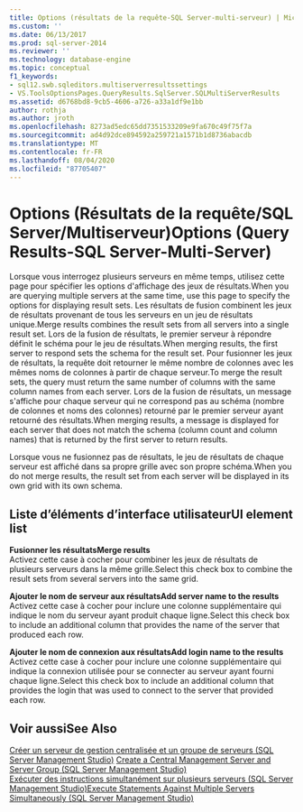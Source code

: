 ```yaml
---
title: Options (résultats de la requête-SQL Server-multi-serveur) | Microsoft Docs
ms.custom: ''
ms.date: 06/13/2017
ms.prod: sql-server-2014
ms.reviewer: ''
ms.technology: database-engine
ms.topic: conceptual
f1_keywords:
- sql12.swb.sqleditors.multiserverresultssettings
- VS.ToolsOptionsPages.QueryResults.SqlServer.SQLMultiServerResults
ms.assetid: d6768bd8-9cb5-4606-a726-a33a1df9e1bb
author: rothja
ms.author: jroth
ms.openlocfilehash: 8273ad5edc65dd7351533209e9fa670c49f75f7a
ms.sourcegitcommit: ad4d92dce894592a259721a1571b1d8736abacdb
ms.translationtype: MT
ms.contentlocale: fr-FR
ms.lasthandoff: 08/04/2020
ms.locfileid: "87705407"
---
```

# <a name="options-query-results-sql-server-multi-server"></a><span data-ttu-id="e6da4-102">Options (Résultats de la requête/SQL Server/Multiserveur)</span><span class="sxs-lookup"><span data-stu-id="e6da4-102">Options (Query Results-SQL Server-Multi-Server)</span></span>
  <span data-ttu-id="e6da4-103">Lorsque vous interrogez plusieurs serveurs en même temps, utilisez cette page pour spécifier les options d'affichage des jeux de résultats.</span><span class="sxs-lookup"><span data-stu-id="e6da4-103">When you are querying multiple servers at the same time, use this page to specify the options for displaying result sets.</span></span> <span data-ttu-id="e6da4-104">Les résultats de fusion combinent les jeux de résultats provenant de tous les serveurs en un jeu de résultats unique.</span><span class="sxs-lookup"><span data-stu-id="e6da4-104">Merge results combines the result sets from all servers into a single result set.</span></span> <span data-ttu-id="e6da4-105">Lors de la fusion de résultats, le premier serveur à répondre définit le schéma pour le jeu de résultats.</span><span class="sxs-lookup"><span data-stu-id="e6da4-105">When merging results, the first server to respond sets the schema for the result set.</span></span> <span data-ttu-id="e6da4-106">Pour fusionner les jeux de résultats, la requête doit retourner le même nombre de colonnes avec les mêmes noms de colonnes à partir de chaque serveur.</span><span class="sxs-lookup"><span data-stu-id="e6da4-106">To merge the result sets, the query must return the same number of columns with the same column names from each server.</span></span> <span data-ttu-id="e6da4-107">Lors de la fusion de résultats, un message s'affiche pour chaque serveur qui ne correspond pas au schéma (nombre de colonnes et noms des colonnes) retourné par le premier serveur ayant retourné des résultats.</span><span class="sxs-lookup"><span data-stu-id="e6da4-107">When merging results, a message is displayed for each server that does not match the schema (column count and column names) that is returned by the first server to return results.</span></span>  
  
 <span data-ttu-id="e6da4-108">Lorsque vous ne fusionnez pas de résultats, le jeu de résultats de chaque serveur est affiché dans sa propre grille avec son propre schéma.</span><span class="sxs-lookup"><span data-stu-id="e6da4-108">When you do not merge results, the result set from each server will be displayed in its own grid with its own schema.</span></span>  
  
## <a name="ui-element-list"></a><span data-ttu-id="e6da4-109">Liste d’éléments d’interface utilisateur</span><span class="sxs-lookup"><span data-stu-id="e6da4-109">UI element list</span></span>  
 <span data-ttu-id="e6da4-110">**Fusionner les résultats**</span><span class="sxs-lookup"><span data-stu-id="e6da4-110">**Merge results**</span></span>  
 <span data-ttu-id="e6da4-111">Activez cette case à cocher pour combiner les jeux de résultats de plusieurs serveurs dans la même grille.</span><span class="sxs-lookup"><span data-stu-id="e6da4-111">Select this check box to combine the result sets from several servers into the same grid.</span></span>  
  
 <span data-ttu-id="e6da4-112">**Ajouter le nom de serveur aux résultats**</span><span class="sxs-lookup"><span data-stu-id="e6da4-112">**Add server name to the results**</span></span>  
 <span data-ttu-id="e6da4-113">Activez cette case à cocher pour inclure une colonne supplémentaire qui indique le nom du serveur ayant produit chaque ligne.</span><span class="sxs-lookup"><span data-stu-id="e6da4-113">Select this check box to include an additional column that provides the name of the server that produced each row.</span></span>  
  
 <span data-ttu-id="e6da4-114">**Ajouter le nom de connexion aux résultats**</span><span class="sxs-lookup"><span data-stu-id="e6da4-114">**Add login name to the results**</span></span>  
 <span data-ttu-id="e6da4-115">Activez cette case à cocher pour inclure une colonne supplémentaire qui indique la connexion utilisée pour se connecter au serveur ayant fourni chaque ligne.</span><span class="sxs-lookup"><span data-stu-id="e6da4-115">Select this check box to include an additional column that provides the login that was used to connect to the server that provided each row.</span></span>  
  
## <a name="see-also"></a><span data-ttu-id="e6da4-116">Voir aussi</span><span class="sxs-lookup"><span data-stu-id="e6da4-116">See Also</span></span>  
 <span data-ttu-id="e6da4-117">[Créer un serveur de gestion centralisée et un groupe de serveurs &#40;SQL Server Management Studio&#41;](../ssms/register-servers/create-a-central-management-server-and-server-group.md) </span><span class="sxs-lookup"><span data-stu-id="e6da4-117">[Create a Central Management Server and Server Group &#40;SQL Server Management Studio&#41;](../ssms/register-servers/create-a-central-management-server-and-server-group.md) </span></span>  
 [<span data-ttu-id="e6da4-118">Exécuter des instructions simultanément sur plusieurs serveurs &#40;SQL Server Management Studio&#41;</span><span class="sxs-lookup"><span data-stu-id="e6da4-118">Execute Statements Against Multiple Servers Simultaneously &#40;SQL Server Management Studio&#41;</span></span>](../ssms/register-servers/execute-statements-against-multiple-servers-simultaneously.md)  
  
  
